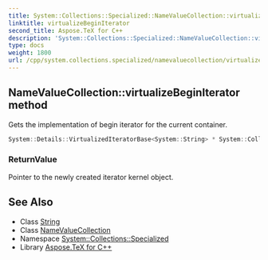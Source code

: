 ```yaml
---
title: System::Collections::Specialized::NameValueCollection::virtualizeBeginIterator method
linktitle: virtualizeBeginIterator
second_title: Aspose.TeX for C++
description: 'System::Collections::Specialized::NameValueCollection::virtualizeBeginIterator method. Gets the implementation of begin iterator for the current container in C++.'
type: docs
weight: 1800
url: /cpp/system.collections.specialized/namevaluecollection/virtualizebeginiterator/
---
```

## NameValueCollection::virtualizeBeginIterator method


Gets the implementation of begin iterator for the current container.

```cpp
System::Details::VirtualizedIteratorBase<System::String> * System::Collections::Specialized::NameValueCollection::virtualizeBeginIterator() override
```


### ReturnValue

Pointer to the newly created iterator kernel object.

## See Also

* Class [String](../../../system/string/)
* Class [NameValueCollection](../)
* Namespace [System::Collections::Specialized](../../)
* Library [Aspose.TeX for C++](../../../)
